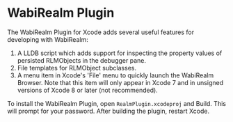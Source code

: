 # WabiRealm Plugin

The WabiRealm Plugin for Xcode adds several useful features for developing with WabiRealm:

1. A LLDB script which adds support for inspecting the property values of
   persisted RLMObjects in the debugger pane.
2. File templates for RLMObject subclasses.
3. A menu item in Xcode's 'File' menu to quickly launch the WabiRealm Browser.
   Note that this item will only appear in Xcode 7 and in unsigned versions of
   Xcode 8 or later (not recommended).

To install the WabiRealm Plugin, open `RealmPlugin.xcodeproj` and Build. This will
prompt for your password. After building the plugin, restart Xcode.

